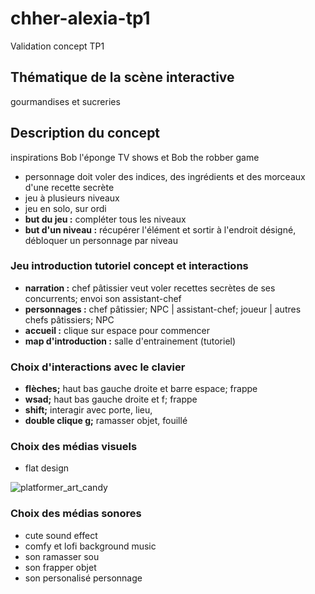 # chher-alexia-tp1
Validation concept TP1

## Thématique de la scène interactive
gourmandises et sucreries

## Description du concept
inspirations Bob l'éponge TV shows et Bob the robber game
* personnage doit voler des indices, des ingrédients et des morceaux d'une recette secrète
* jeu à plusieurs niveaux
* jeu en solo, sur ordi
* **but du jeu :** compléter tous les niveaux
* **but d'un niveau :** récupérer l'élément et sortir à l'endroit désigné, débloquer un personnage par niveau

### Jeu introduction tutoriel concept et interactions
* **narration :** chef pâtissier veut voler recettes secrètes de ses concurrents; envoi son assistant-chef
* **personnages :** chef pâtissier; NPC | assistant-chef; joueur | autres chefs pâtissiers; NPC
* **accueil :** clique sur espace pour commencer
* **map d'introduction :** salle d'entrainement (tutoriel)

### Choix d'interactions avec le clavier
* **flèches;** haut bas gauche droite et barre espace; frappe
* **wsad;** haut bas gauche droite et f; frappe
* **shift;** interagir avec porte, lieu,
* **double clique g;** ramasser objet, fouillé

### Choix des médias visuels
* flat design

![platformer_art_candy](https://kenney.nl/media/pages/assets/platformer-art-candy/734098e2ef-1677696332/preview.png)

### Choix des médias sonores
* cute sound effect
* comfy et lofi background music
* son ramasser sou
* son frapper objet
* son personalisé personnage
